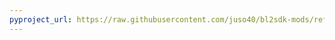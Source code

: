 ```yaml
---
pyproject_url: https://raw.githubusercontent.com/juso40/bl2sdk-mods/refs/heads/main/akevent_player/pyproject.toml
---
```


